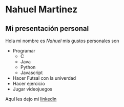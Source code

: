 # Nahuel Martinez
## Mi presentación personal
Hola mi nombre es *_Nahuel_* mis gustos personales son
 * Programar
   * C
   * Java
   * Python
   * Javascript
* Hacer Futsal con la univerdad
* Hacer ejercicio
* Jugar videojuegos

Aquí les dejo mi [linkedin](https://www.linkedin.com/in/nahuel-martinez-7b898a218/)
